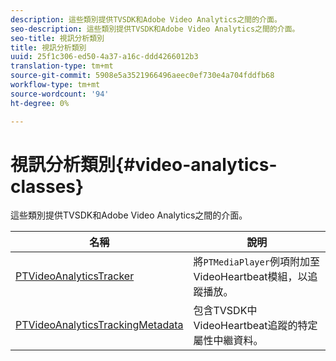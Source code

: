 ```yaml
---
description: 這些類別提供TVSDK和Adobe Video Analytics之間的介面。
seo-description: 這些類別提供TVSDK和Adobe Video Analytics之間的介面。
seo-title: 視訊分析類別
title: 視訊分析類別
uuid: 25f1c306-ed50-4a37-a16c-ddd4266012b3
translation-type: tm+mt
source-git-commit: 5908e5a3521966496aeec0ef730e4a704fddfb68
workflow-type: tm+mt
source-wordcount: '94'
ht-degree: 0%

---
```



# 視訊分析類別{#video-analytics-classes}

這些類別提供TVSDK和Adobe Video Analytics之間的介面。

| 名稱 | 說明 |
|---|---|
| [PTVideoAnalyticsTracker](https://help.adobe.com/en_US/primetime/api/psdk/vhl_tvsdk_ios/Classes/PTVideoAnalyticsTracker.html) | 將`PTMediaPlayer`例項附加至VideoHeartbeat模組，以追蹤播放。 |
| [PTVideoAnalyticsTrackingMetadata](https://help.adobe.com/en_US/primetime/api/psdk/vhl_tvsdk_ios/Classes/PTVideoAnalyticsTrackingMetadata.html) | 包含TVSDK中VideoHeartbeat追蹤的特定屬性中繼資料。 |
